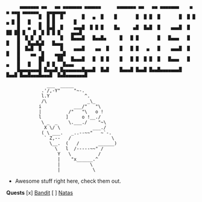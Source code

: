		 ▄▄▄▄▄▄▄ ▄▄   ▄▄ ▄▄▄▄▄▄▄ ▄▄▄▄▄▄      ▄▄▄▄▄▄▄ ▄▄   ▄▄ ▄▄▄▄▄▄▄    ▄     ▄ ▄▄▄ ▄▄▄▄▄▄   ▄▄▄▄▄▄▄
		█       █  █ █  █       █   ▄  █    █       █  █ █  █       █  █ █ ▄ █ █   █   ▄  █ █       █
		█   ▄   █  █▄█  █    ▄▄▄█  █ █ █    █▄     ▄█  █▄█  █    ▄▄▄█  █ ██ ██ █   █  █ █ █ █    ▄▄▄█
		█  █ █  █       █   █▄▄▄█   █▄▄█▄     █   █ █       █   █▄▄▄   █       █   █   █▄▄█▄█   █▄▄▄
		█  █▄█  █       █    ▄▄▄█    ▄▄  █    █   █ █   ▄   █    ▄▄▄█  █       █   █    ▄▄  █    ▄▄▄█
		█       ██     ██   █▄▄▄█   █  █ █    █   █ █  █ █  █   █▄▄▄   █   ▄   █   █   █  █ █   █▄▄▄
		█▄▄▄▄▄▄▄█ █▄▄▄█ █▄▄▄▄▄▄▄█▄▄▄█  █▄█    █▄▄▄█ █▄▄█ █▄▄█▄▄▄▄▄▄▄█  █▄▄█ █▄▄█▄▄▄█▄▄▄█  █▄█▄▄▄▄▄▄▄█

				   ___  _____
				 .'/,-Y"     "~-.
				 l.Y             ^.
				 /\               _\_
				i            ___/"   "\
				|          /"   "\   o !
				l         ]     o !__./
				 \ _  _    \.___./    "~\
				  X \/ \            ___./
				 ( \ ___.   _..--~~"   ~`-.
				  ` Z,--   /               \
				    \__.  (   /       ______)
				      \   l  /-----~~" /
				       Y   \          /
				       |    "x______.^
				       |           \
				       |            \


- Awesome stuff right here, check them out.

**Quests**
[x] [Bandit](./BANDIT/)
[ ] [Natas](./NATAS/)

